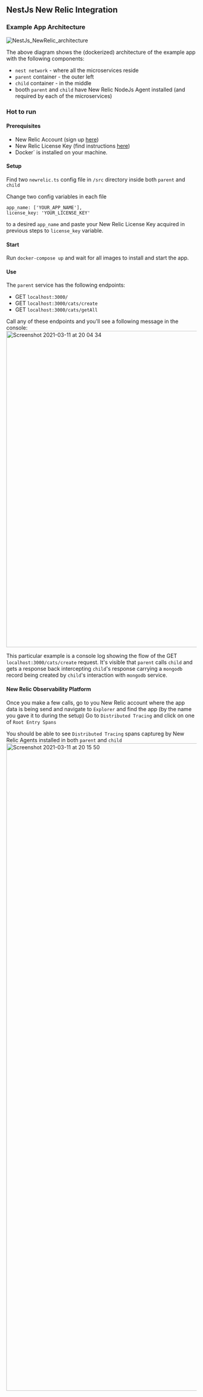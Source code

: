 ## NestJs New Relic Integration

### Example App Architecture

![NestJs_NewRelic_architecture](https://user-images.githubusercontent.com/6328360/110844220-0fb81580-82a1-11eb-99b7-2863c18f8ef1.png)

The above diagram shows the (dockerized) architecture of the example app with the following components:
 * `nest network` - where all the microservices reside
 * `parent` container - the outer left
 * `child` container - in the middle
 * booth `parent` and `child` have New Relic NodeJs Agent installed (and required by each of the microservices)
 
 ### Hot to run
 
#### Prerequisites
* New Relic Account (sign up [here](https://newrelic.com/signup))
* New Relic License Key (find instructions [here](https://docs.newrelic.com/docs/accounts/accounts-billing/account-setup/new-relic-license-key/))
* Docker` is installed on your machine.

#### Setup
Find two `newrelic.ts` config file in `/src` directory inside both `parent` and `child`

Change two config variables in each file

```
app_name: ['YOUR_APP_NAME'],
license_key: 'YOUR_LICENSE_KEY'
```
to a desired `app_name` and paste your New Relic License Key acquired in previous steps to `license_key` variable.


#### Start
Run `docker-compose up` and wait for all images to install and start the app.

#### Use
The `parent` service has the following endpoints:
* GET `localhost:3000/`
* GET `localhost:3000/cats/create`
* GET `localhost:3000/cats/getAll`

Call any of these endpoints and you'll see a following message in the console:
<img width="837" alt="Screenshot 2021-03-11 at 20 04 34" src="https://user-images.githubusercontent.com/6328360/110847596-0466e900-82a5-11eb-9286-4b465dac3710.png">

This particular example is a console log showing the flow of the GET `localhost:3000/cats/create` request. It's visible that `parent` calls `child` and gets a response back
intercepting `child`'s response carrying a `mongodb` record being created by `child`'s interaction with `mongodb` service.

#### New Relic Observability Platform

Once you make a few calls, go to you New Relic account where the app data is being send and navigate to `Explorer` and find the app (by the name you gave it to during the setup)
Go to `Distributed Tracing` and click on one of `Root Entry Spans`

You should be able to see `Distributed Tracing` spans captureg by New Relic Agents installed in both `parent` and `child`
<img width="1713" alt="Screenshot 2021-03-11 at 20 15 50" src="https://user-images.githubusercontent.com/6328360/110848964-96232600-82a6-11eb-80f1-75d9499ad1f2.png">